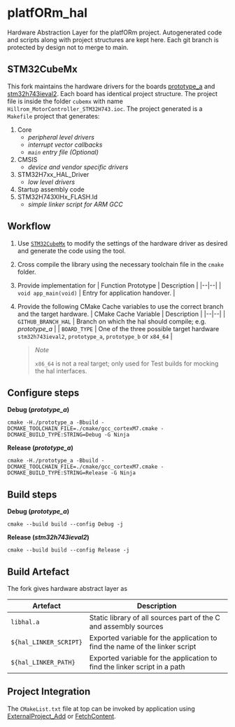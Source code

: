 # platfORm_hal
 Hardware Abstraction Layer for the platfORm project. Autogenerated code and scripts along with project structures are kept here.
 Each git branch is protected by design not to merge to main.

## STM32CubeMx
This fork maintains the hardware drivers for the boards [prototype_a][1] and [stm32h743ieval2][5]. Each board has identical project structure. The project file is inside the folder `cubemx` with name `Hillrom_MotorController_STM32H743.ioc`. The project generated is a `Makefile` project that generates:

 1. Core
    * _peripheral level drivers_
    * _interrupt vector callbacks_
    * _`main` entry file (Optional)_
 2. CMSIS 
    * _device and vendor specific drivers_
 3. STM32H7xx_HAL_Driver 
    * _low level drivers_
 4. Startup assembly code
 5. STM32H743XIHx_FLASH.ld 
    * _simple linker script for ARM GCC_

## Workflow
1. Use [`STM32CubeMx`][3] to modify the settings of the hardware driver as desired and generate the code using the tool.
2. Cross compile the library using the necessary toolchain file in the `cmake` folder.
3. Provide implementation for
   | Function Prototype | Description |
   |--|--|
   | `void app_main(void)` | Entry for application handover. |

4. Provide the following CMake Cache variables to use the correct branch and the target hardware.
   | CMake Cache Variable | Description |
   |--|--|
   | `GITHUB_BRANCH_HAL` | Branch on which the hal should compile; e.g. _prototype\_a_ |
   | `BOARD_TYPE` | One of the three possible target hardware `stm32h743ieval2`, `prototype_a`, `prototype_b` or `x84_64` |
   
   > _Note_
   > 
   > `x86_64` is not a real target; only used for Test builds for mocking the hal interfaces.

## Configure steps

__Debug (_prototype_a_)__

```shell
cmake -H./prototype_a -Bbuild -DCMAKE_TOOLCHAIN_FILE=./cmake/gcc_cortexM7.cmake -DCMAKE_BUILD_TYPE:STRING=Debug -G Ninja
```

__Release (_prototype_a_)__
```shell
cmake -H./prototype_a -Bbuild -DCMAKE_TOOLCHAIN_FILE=./cmake/gcc_cortexM7.cmake -DCMAKE_BUILD_TYPE:STRING=Release -G Ninja
```

## Build steps

__Debug (_prototype_a_)__
```shell
cmake --build build --config Debug -j
```
__Release (_stm32h743ieval2_)__
```shell
cmake --build build --config Release -j
```
## Build Artefact
The fork gives hardware abstract layer as 

| Artefact | Description |
|--|--|
| `libhal.a` | Static library of all sources part of the C and assembly sources |
| `${hal_LINKER_SCRIPT}` | Exported variable for the application to find the name of the linker script |
| `${hal_LINKER_PATH}` | Exported variable for the application to find the linker script in a path |

## Project Integration

The `CMakeList.txt` file at top can be invoked by application using [ExternalProject_Add][2] or [FetchContent][4].

[1]: ./schematics/fwd_sch_47527-100_a04.pdf
[2]: https://cmake.org/cmake/help/latest/module/ExternalProject.html
[3]: https://www.st.com/en/development-tools/stm32cubemx.html
[4]: https://cmake.org/cmake/help/latest/module/FetchContent.html
[5]: https://www.st.com/en/evaluation-tools/stm32h743i-eval.html